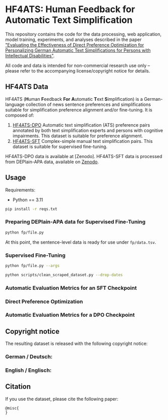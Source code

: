 # HF4ATS: Human Feedback for Automatic Text Simplification

This repository contains the code for the data processing, web application, model training, experiments, and analyses described in the paper ["Evaluating the Effectiveness of Direct Preference Optimization for Personalizing German Automatic Text Simplifications for Persons with Intellectual Disabilities"]().

All code and data is intended for non-commercial research use only – please refer to the accompanying license/copyright notice for details.

## HF4ATS Data

HF4ATS (**H**uman **F**eedback **For** **A**utomatic **T**ext **S**implification) is a German-language collection of news sentence preferences and simplifications suitable for simplification preference alignment and/or fine-tuning. It is composed of:
1. <u>HF4ATS-DPO</u> Automatic text simplification (ATS) preference pairs annotated by both text simplification experts and persons with cognitive impairments. This dataset is suitable for preference alignment.
2. <u>HF4ATS-SFT</u> Complex-simple manual text simplification pairs. This dataset is suitable for supervised fine-tuning.

HF4ATS-DPO data is available at [Zenodo].
HF4ATS-SFT data is processed from DEPlain-APA data, available on [Zenodo](https://zenodo.org/records/8304430). 


## Usage

Requirements:

* Python == 3.11

```bash
pip install -r reqs.txt
```

### Preparing DEPlain-APA data for Supervised Fine-Tuning

```bash
python fp/file.py
```

At this point, the sentence-level data is ready for use under `fp/data.tsv`.

### Supervised Fine-Tuning

```bash
python fp/file.py --args
```

```bash
python scripts/clean_scraped_dataset.py --drop-dates
```

### Automatic Evaluation Metrics for an SFT Checkpoint

### Direct Preference Optimization

### Automatic Evaluation Metrics for a DPO Checkpoint

## Copyright notice

The resulting dataset is released with the following copyright notice:

### German / Deutsch:

### English / Englisch:

## Citation

If you use the dataset, please cite the following paper:

```
@misc{ 
}
```




